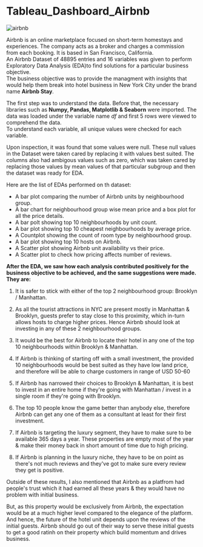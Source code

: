 # Tableau_Dashboard_Airbnb
![airbnb](https://user-images.githubusercontent.com/119489207/205582931-4a73dba0-8b62-49c2-8e5c-7901204ebd2a.png)

Airbnb is an online marketplace focused on short-term homestays and experiences. The company acts as a broker and charges a commission from each booking. It is based in San Francisco, California. <br> 
An Airbnb Dataset of 48895 entries and 16 variables was given to perform Exploratory Data Analysis (EDA)to find solutions for a particular business objective. <br>
The business objective was to provide the managment with insights that would help them break into hotel business in New York City under the brand name **Airbnb Stay**. <br>

The first step was to understand the data. Before that, the necessary libraries such as **Numpy, Pandas, Matplotlib & Seaborn** were imported. The data was loaded under the variable name *df* and first 5 rows were viewed to comprehend the data.
<br>
To understand each variable, all unique values were checked for each variable.

Upon inspection, it was found that some values were null. These null values in the Dataset were taken cared by replacing it with values best suited.
The columns also had ambigous values such as zero, which was taken cared by replacing those values by mean values of that particular subgroup and then the dataset was ready for EDA. 

Here are the list of EDAs performed on th dataset:
* A bar plot comparing the number of Airbnb units by neighbourhood group.
* A bar chart for neighbourhood group wise mean price and a box plot for all the price details.
* A bar polt showing top 10 neighbourhoods by unit count.
* A bar plot showing top 10 cheapest neighbourhoods by average price.
* A Countplot showing the count of room type by neighbourhood group.
* A bar plot showing top 10 hosts on Airbnb.
* A Scatter plot showing Airbnb unit availability vs their price.
* A Scatter plot to check how pricing affects number of reviews.

**After the EDA, we saw how each analysis contributed positively for the business objective to be achieved, and the same suggestions were made. They are:**

1. It is safer to stick with either of the top 2 neighbourhood group: Brooklyn / Manhattan.

2. As all the tourist attractions in NYC are present mostly in Manhattan & Brooklyn, guests prefer to stay close to this proximity, which in-turn allows hosts to charge higher prices.
Hence Airbnb should look at investing in any of these 2 neighbourhood groups.

3. It would be the best for Airbnb to locate their hotel in any one of the top 10 neighbourhoods within Brooklyn & Manhattan.

4. If Airbnb is thinking of starting off with a small investment, the provided 10 neighbourhoods would be best suited as they have low land price, and therefore will be able to charge customers in range of USD 50-60

5. If Airbnb has narrowed their choices to Brooklyn & Manhattan, it is best to invest in an entire home if they're going with Manhattan / invest in a single room if they're going with Brooklyn.

6. The top 10 people know the game better than anybody else, therefore Airbnb can get any one of them as a consultant at least for their first investment.

7. If Airbnb is targeting the luxury segment, they have to make sure to be available 365 days a year. These properties are empty most of the year & make their money back in short amount of time due to high pricing.

8. If Airbnb is planning in the luxury niche, they have to be on point as there's not much reviews and they've got to make sure every review they get is positive.

Outside of these results, I also mentioned that Airbnb as a platfrom had people's trust which it had earned all these years & they would have no problem with initial business.

But, as this property would be exclusively from Airbnb, the expectation would be at a much higher level compared to the elegance of the platform. And hence, the future of the hotel unit depends upon the reviews of the initial guests. Airbnb should go out of their way to serve these initial guests to get a good ratinh on their property which build momentum and drives business.
